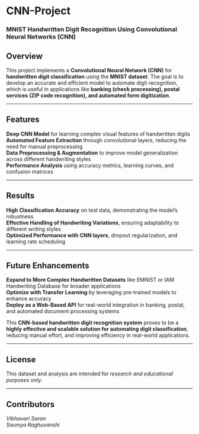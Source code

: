 # CNN-Project
### **MNIST Handwritten Digit Recognition Using Convolutional Neural Networks (CNN)**  

## **Overview**
This project implements a **Convolutional Neural Network (CNN)** for **handwritten digit classification** using the **MNIST dataset**. The goal is to develop an accurate and efficient model to automate digit recognition, which is useful in applications like **banking (check processing), postal services (ZIP code recognition), and automated form digitization**.  

---

## **Features**
**Deep CNN Model** for learning complex visual features of handwritten digits  
**Automated Feature Extraction** through convolutional layers, reducing the need for manual preprocessing  
**Data Preprocessing & Augmentation** to improve model generalization across different handwriting styles  
**Performance Analysis** using accuracy metrics, learning curves, and confusion matrices  

---

## **Results**
**High Classification Accuracy** on test data, demonstrating the model’s robustness  
**Effective Handling of Handwriting Variations**, ensuring adaptability to different writing styles  
**Optimized Performance with CNN layers**, dropout regularization, and learning rate scheduling  

---

## **Future Enhancements**
**Expand to More Complex Handwritten Datasets** like EMNIST or IAM Handwriting Database for broader applications  
**Optimize with Transfer Learning** by leveraging pre-trained models to enhance accuracy  
**Deploy as a Web-Based API** for real-world integration in banking, postal, and automated document processing systems  

This **CNN-based handwritten digit recognition system** proves to be a **highly effective and scalable solution for automating digit classification**, reducing manual effort, and improving efficiency in real-world applications. 

---

## **License** 
This dataset and analysis are intended for *research and educational purposes only*.  

---

## **Contributors**
*Vibhavari Saran*  
*Saumya Raghuvanshi*
